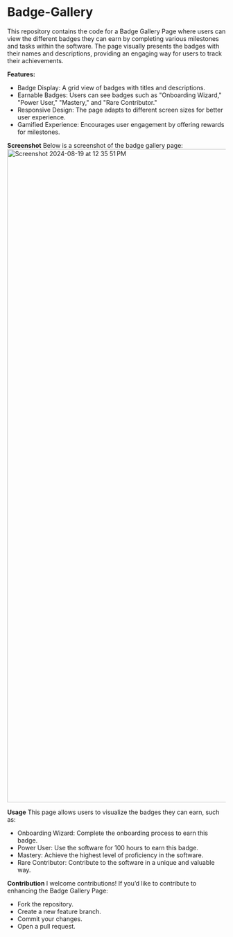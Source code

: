 # Badge-Gallery

This repository contains the code for a Badge Gallery Page where users can view the different badges they can earn by completing various milestones and tasks within the software. The page visually presents the badges with their names and descriptions, providing an engaging way for users to track their achievements.

**Features:**
- Badge Display: A grid view of badges with titles and descriptions.
- Earnable Badges: Users can see badges such as "Onboarding Wizard," "Power User," "Mastery," and "Rare Contributor."
- Responsive Design: The page adapts to different screen sizes for better user experience.
- Gamified Experience: Encourages user engagement by offering rewards for milestones.

**Screenshot**
Below is a screenshot of the badge gallery page:
<img width="1506" alt="Screenshot 2024-08-19 at 12 35 51 PM" src="https://github.com/user-attachments/assets/75ee021d-7efd-4d28-89b6-b332b92eeb67">


**Usage**
This page allows users to visualize the badges they can earn, such as:
- Onboarding Wizard: Complete the onboarding process to earn this badge.
- Power User: Use the software for 100 hours to earn this badge.
- Mastery: Achieve the highest level of proficiency in the software.
- Rare Contributor: Contribute to the software in a unique and valuable way.

**Contribution**
I welcome contributions! If you’d like to contribute to enhancing the Badge Gallery Page:

- Fork the repository.
- Create a new feature branch.
- Commit your changes.
- Open a pull request.

